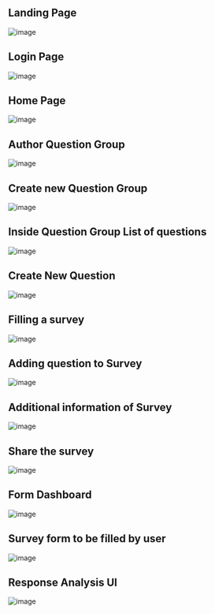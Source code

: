 Landing Page
-------------
 ![image](https://github.com/Vemula1207/Survey-app/assets/42940619/17682a95-531c-42b7-87b0-d757f95c2680)

Login Page
-----------
![image](https://github.com/Vemula1207/Survey-app/assets/42940619/3c2d494c-1cb4-453d-83a0-db78b6776c02)

Home Page
---------
![image](https://github.com/Vemula1207/Survey-app/assets/42940619/b001eb0c-084f-436c-9079-91374afbed98)
 
Author Question Group
--------------------
![image](https://github.com/Vemula1207/Survey-app/assets/42940619/e75b534a-7223-4be4-8084-e7740e283322)

Create new Question Group
------------------------
![image](https://github.com/Vemula1207/Survey-app/assets/42940619/a92144ab-0592-4b79-b01b-d91d12cd7210)

Inside Question Group List of questions
-----------------------------------------
![image](https://github.com/Vemula1207/Survey-app/assets/42940619/4530e43f-78c4-4ce3-978e-58bd6c97127a)

Create New Question
-------------------
 ![image](https://github.com/Vemula1207/Survey-app/assets/42940619/d357e814-caa6-42b6-8c21-691764361764)

Filling a survey
----------------
![image](https://github.com/Vemula1207/Survey-app/assets/42940619/7ae334e5-b138-4748-a22f-7ac842360c38)

Adding question to Survey
-------------------------
 ![image](https://github.com/Vemula1207/Survey-app/assets/42940619/10086629-9ebf-4321-adb3-d650aeea6f2e)

Additional information of Survey
--------------------------------
![image](https://github.com/Vemula1207/Survey-app/assets/42940619/dec9597e-691d-4e01-83a0-1fe8e0b92499)

Share the survey
----------------
![image](https://github.com/Vemula1207/Survey-app/assets/42940619/c97f627e-5fbc-4bee-bd36-ab756330e14b)

Form Dashboard
--------------
![image](https://github.com/Vemula1207/Survey-app/assets/42940619/56e9237e-72e3-4754-93d4-32772dc40b65)

Survey form to be filled by user
---------------------------------
![image](https://github.com/Vemula1207/Survey-app/assets/42940619/8f303228-64cf-451e-8bad-01b8773e7396)

Response Analysis UI 
--------------------
![image](https://github.com/Vemula1207/Survey-app/assets/42940619/5253f2ae-0382-488a-9222-d05dd5350ff5)


 
